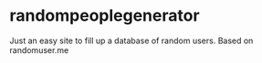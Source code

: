 # randompeoplegenerator
Just an easy site to fill up a database of random users. Based on randomuser.me
